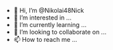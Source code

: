 - 👋 Hi, I’m @Nikolai48Nick
- 👀 I’m interested in ...
- 🌱 I’m currently learning ...
- 💞️ I’m looking to collaborate on ...
- 📫 How to reach me ...

<!---
Nikolai48Nick/Nikolai48Nick is a ✨ special ✨ repository because its `README.md` (this file) appears on your GitHub profile.
You can click the Preview link to take a look at your changes.
--->
